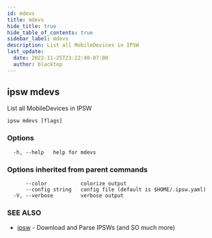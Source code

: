 ```yaml
---
id: mdevs
title: mdevs
hide_title: true
hide_table_of_contents: true
sidebar_label: mdevs
description: List all MobileDevices in IPSW
last_update:
  date: 2022-11-25T23:22:40-07:00
  author: blacktop
---
```

## ipsw mdevs

List all MobileDevices in IPSW

```
ipsw mdevs [flags]
```

### Options

```
  -h, --help   help for mdevs
```

### Options inherited from parent commands

```
      --color           colorize output
      --config string   config file (default is $HOME/.ipsw.yaml)
  -V, --verbose         verbose output
```

### SEE ALSO

* [ipsw](/docs/cli/ipsw)	 - Download and Parse IPSWs (and SO much more)

